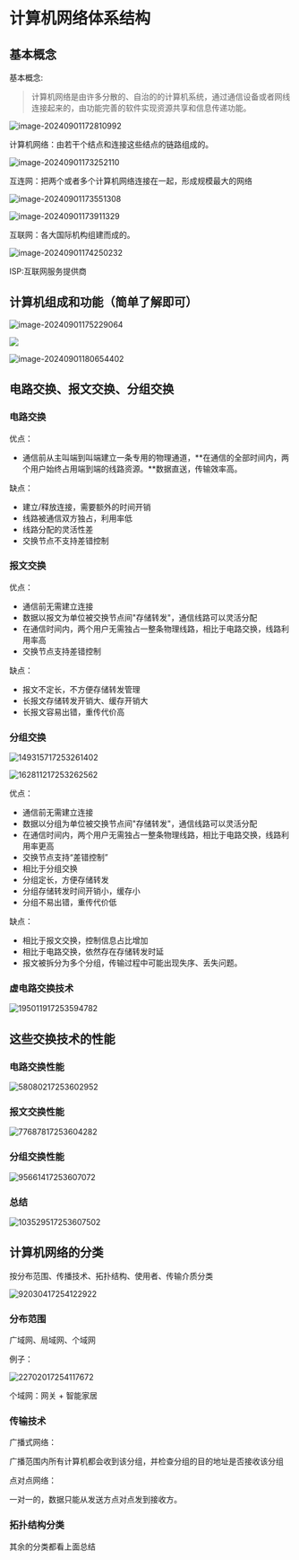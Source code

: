 # 计算机网络体系结构

## 基本概念

基本概念:

>计算机网络是由许多分散的、自治的的计算机系统，通过通信设备或者网线连接起来的，由功能完善的软件实现资源共享和信息传递功能。

![image-20240901172810992](C:\Users\mm\AppData\Roaming\Typora\typora-user-images\image-20240901172810992.png)

计算机网络：由若干个结点和连接这些结点的链路组成的。

![image-20240901173252110](C:\Users\mm\AppData\Roaming\Typora\typora-user-images\image-20240901173252110.png)

互连网：把两个或者多个计算机网络连接在一起，形成规模最大的网络

![image-20240901173551308](C:\Users\mm\AppData\Roaming\Typora\typora-user-images\image-20240901173551308.png)

![image-20240901173911329](C:\Users\mm\AppData\Roaming\Typora\typora-user-images\image-20240901173911329.png)

互联网：各大国际机构组建而成的。

![image-20240901174250232](C:\Users\mm\AppData\Roaming\Typora\typora-user-images\image-20240901174250232.png)

ISP:互联网服务提供商

## 计算机组成和功能（简单了解即可）

![image-20240901175229064](C:\Users\mm\AppData\Roaming\Typora\typora-user-images\image-20240901175229064.png)

![](C:\Users\mm\AppData\Roaming\Typora\typora-user-images\image-20240901180146940.png)

![image-20240901180654402](C:\Users\mm\AppData\Roaming\Typora\typora-user-images\image-20240901180654402.png)

## 电路交换、报文交换、分组交换

### 电路交换

优点：

- 通信前从主叫端到叫端建立一条专用的物理通道，**在通信的全部时间内，两个用户始终占用端到端的线路资源。**数据直送，传输效率高。

缺点：

- 建立/释放连接，需要额外的时间开销
- 线路被通信双方独占，利用率低
- 线路分配的灵活性差
- 交换节点不支持差错控制

### 报文交换

优点：

- 通信前无需建立连接
- 数据以报文为单位被交换节点间"存储转发"，通信线路可以灵活分配
- 在通信时间内，两个用户无需独占一整条物理线路，相比于电路交换，线路利用率高
- 交换节点支持差错控制

缺点：

- 报文不定长，不方便存储转发管理
- 长报文存储转发开销大、缓存开销大
- 长报文容易出错，重传代价高

### 分组交换

![149315717253261402](C:\Users\mm\Downloads/149315717253261402.png)

![162811217253262562](C:\Users\mm\Downloads/162811217253262562.png)

优点：

- 通信前无需建立连接
- 数据以分组为单位被交换节点间"存储转发"，通信线路可以灵活分配
- 在通信时间内，两个用户无需独占一整条物理线路，相比于电路交换，线路利用率更高
- 交换节点支持“差错控制”
- 相比于分组交换
- 分组定长，方便存储转发
- 分组存储转发时间开销小，缓存小
- 分组不易出错，重传代价低

缺点：

- 相比于报文交换，控制信息占比增加
- 相比于电路交换，依然存在存储转发时延
- 报文被拆分为多个分组，传输过程中可能出现失序、丢失问题。

### 虚电路交换技术

![195011917253594782](C:\Users\mm\Downloads/195011917253594782.png)

## 这些交换技术的性能

### 电路交换性能

![58080217253602952](C:\Users\mm\Downloads/58080217253602952.png)

### 报文交换性能

![77687817253604282](C:\Users\mm\Downloads/77687817253604282.png)

### 分组交换性能

![95661417253607072](C:\Users\mm\Downloads/95661417253607072.png)

### 总结

![103529517253607502](C:\Users\mm\Downloads/103529517253607502.png)

## 计算机网络的分类

按分布范围、传播技术、拓扑结构、使用者、传输介质分类

![92030417254122922](C:\Users\mm\Downloads/92030417254122922.png)

### 分布范围

广域网、局域网、个域网

例子：

![22702017254117672](C:\Users\mm\Downloads/22702017254117672.png)

个域网：网关 + 智能家居

### 传输技术

广播式网络：

广播范围内所有计算机都会收到该分组，并检查分组的目的地址是否接收该分组

点对点网络：

一对一的，数据只能从发送方点对点发到接收方。

### 拓扑结构分类

其余的分类都看上面总结

## 

